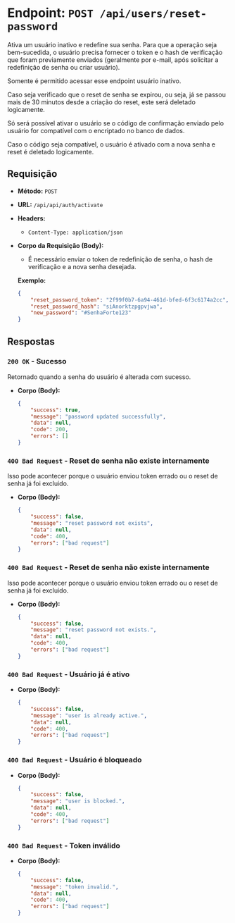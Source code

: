 # **Endpoint: `POST /api/users/reset-password`**

Ativa um usuário inativo e redefine sua senha. Para que a operação seja bem-sucedida, o usuário precisa fornecer o token e o hash de verificação que foram previamente enviados (geralmente por e-mail, após solicitar a redefinição de senha ou criar usuário).

Somente é permitido acessar esse endpoint usuário inativo.

Caso seja verificado que o reset de senha se expirou, ou seja, já se passou mais de 30 minutos desde a criação do reset, este será deletado logicamente.

Só será possível ativar o usuário se o código de confirmação enviado pelo usuário for compatível com o encriptado no banco de dados.

Caso o código seja compatível, o usuário é ativado com a nova senha e reset é deletado logicamente.

## **Requisição**

  * **Método:** `POST`

  * **URL:** `/api/api/auth/activate`

  * **Headers:**

      * `Content-Type: application/json`

  * **Corpo da Requisição (Body):**

      * É necessário enviar o token de redefinição de senha, o hash de verificação e a nova senha desejada.

    **Exemplo:**

    ```json
    {
        "reset_password_token": "2f99f0b7-6a94-461d-bfed-6f3c6174a2cc",
        "reset_password_hash": "siAnorktzpgpvjwa",
        "new_password": "#SenhaForte123"
    }
    ```

## **Respostas**

### **`200 OK` - Sucesso**

Retornado quando a senha do usuário é alterada com sucesso.

  * **Corpo (Body):**
    ```json
    {
        "success": true,
        "message": "password updated successfully",
        "data": null,
        "code": 200,
        "errors": []
    }
    ```

### **`400 Bad Request` - Reset de senha não existe internamente**

Isso pode acontecer porque o usuário enviou token errado ou o reset de senha já foi excluido.

  * **Corpo (Body):**
    ```json
    {
        "success": false,
        "message": "reset password not exists",
        "data": null,
        "code": 400,
        "errors": ["bad request"]
    }
    ```

### **`400 Bad Request` - Reset de senha não existe internamente**

Isso pode acontecer porque o usuário enviou token errado ou o reset de senha já foi excluido.

  * **Corpo (Body):**
    ```json
    {
        "success": false,
        "message": "reset password not exists.",
        "data": null,
        "code": 400,
        "errors": ["bad request"]
    }
    ```

### **`400 Bad Request` - Usuário já é ativo**

  * **Corpo (Body):**
    ```json
    {
        "success": false,
        "message": "user is already active.",
        "data": null,
        "code": 400,
        "errors": ["bad request"]
    }
    ```

### **`400 Bad Request` - Usuário é bloqueado**

  * **Corpo (Body):**
    ```json
    {
        "success": false,
        "message": "user is blocked.",
        "data": null,
        "code": 400,
        "errors": ["bad request"]
    }
    ```

### **`400 Bad Request` - Token inválido**

  * **Corpo (Body):**
    ```json
    {
        "success": false,
        "message": "token invalid.",
        "data": null,
        "code": 400,
        "errors": ["bad request"]
    }
    ```
    